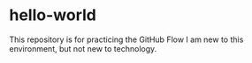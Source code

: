 # hello-world
This repository is for practicing the GitHub Flow
I am new to this environment, but not new to technology. 

